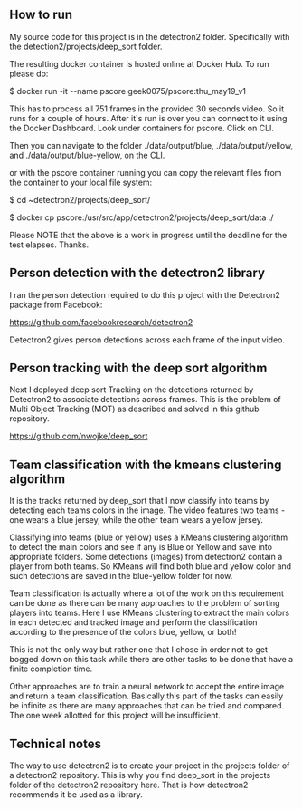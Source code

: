 ## How to run

My source code for this project is in the detectron2 folder. Specifically with the detection2/projects/deep_sort folder.

The resulting docker container is hosted online at Docker Hub. To run please do:

$ docker run -it --name pscore geek0075/pscore:thu_may19_v1

This has to process all 751 frames in the provided 30 seconds video. So it runs for a couple of hours. After it's run is over you can connect to it using the Docker Dashboard. Look under containers for pscore. Click on CLI. 

Then you can navigate to the folder ./data/output/blue, ./data/output/yellow, and ./data/output/blue-yellow, on the CLI. 

or with the pscore container running you can copy the relevant files from the container to your local file system:

$ cd ~detectron2/projects/deep_sort/

$ docker cp pscore:/usr/src/app/detectron2/projects/deep_sort/data ./

Please NOTE that the above is a work in progress until the deadline for the test elapses. Thanks.

## Person detection with the detectron2 library

I ran the person detection required to do this project with the Detectron2 package from Facebook: 

https://github.com/facebookresearch/detectron2

Detectron2 gives person detections across each frame of the input video.

## Person tracking with the deep sort algorithm

Next I deployed deep sort Tracking on the detections returned by Detectron2 to associate detections across frames. This is the problem of Multi Object Tracking (MOT) as described and solved in this github repository.

https://github.com/nwojke/deep_sort

## Team classification with the kmeans clustering algorithm

It is the tracks returned by deep_sort that I now classify into teams by detecting each teams colors in the image. The video features two teams - one wears a blue jersey, while the other team wears a yellow jersey.

Classifying into teams (blue or yellow) uses a KMeans clustering algorithm to detect the main colors and see if any is Blue or Yellow and save into appropriate folders. Some detections (images) from detectron2 contain a player from both teams. So KMeans will find both blue and yellow color and such detections are saved in the blue-yellow folder for now.

Team classification is actually where a lot of the work on this requirement can be done as there can be many approaches to the problem of sorting players into teams. Here I use KMeans clustering to extract the main colors in each detected and tracked image and perform the classification according to the presence of the colors blue, yellow, or both!

This is not the only way but rather one that I chose in order not to get bogged down on this task while there are other tasks to be done that have a finite completion time.

Other approaches are to train a neural network to accept the entire image and return a team classification. Basically this part of the tasks can easily be infinite as there are many approaches that can be tried and compared. The one week allotted for this project will be insufficient.

## Technical notes

The way to use detectron2 is to create your project in the projects folder of a detectron2 repository. This is why you find deep_sort in the projects folder of the detectron2 repository here. That is how detectron2 recommends it be used as a library.